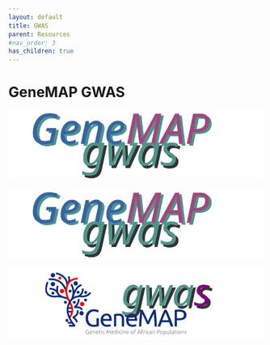```yaml
---
layout: default
title: GWAS
parent: Resources
#nav_order: 3
has_children: true
---
```


# GeneMAP GWAS 

![](/assets/img/genemap-gwas.svg)

<img src="/assets/img/genemap-gwas.svg">

<span align="right"><img src="../assets/img/genemap-gwas.svg"></span>
